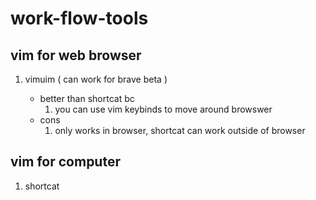 # work-flow-tools

## vim for web browser
1. vimuim ( can work for brave beta )

	- better than shortcat bc
		1. you can use vim keybinds to move around browswer
	- cons 
		1. only works in browser, shortcat can work outside of browser 

## vim for computer
1. shortcat
